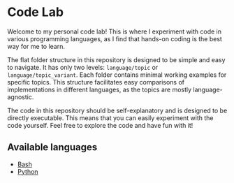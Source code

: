 # Code Lab

Welcome to my personal code lab! This is where I experiment with code in various programming languages, as I find that hands-on coding is the best way for me to learn.

The flat folder structure in this repository is designed to be simple and easy to navigate. It has only two levels: `language/topic` or `language/topic_variant`. Each folder contains minimal working examples for specific topics. This structure facilitates easy comparisons of implementations in different languages, as the topics are mostly language-agnostic.

The code in this repository should be self-explanatory and is designed to be directly executable. This means that you can easily experiment with the code yourself. Feel free to explore the code and have fun with it!

## Available languages

* [Bash](./bash/bash.md)
* [Python](./python/python.md)

